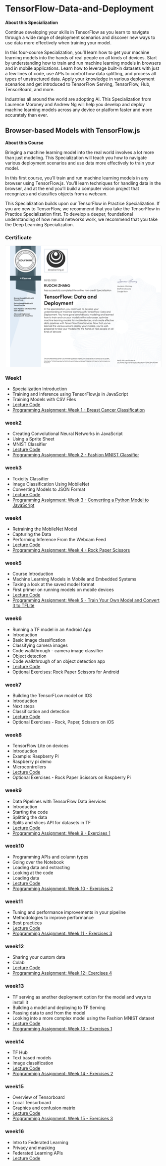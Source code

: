# TensorFlow-Data-and-Deployment

**About this Specialization**

Continue developing your skills in TensorFlow as you learn to navigate through a wide range of deployment scenarios and discover new ways to use data more effectively when training your model.

In this four-course Specialization, you’ll learn how to get your machine learning models into the hands of real people on all kinds of devices. Start by understanding how to train and run machine learning models in browsers and in mobile applications. Learn how to leverage built-in datasets with just a few lines of code, use APIs to control how data splitting, and process all types of unstructured data. Apply your knowledge in various deployment scenarios and get introduced to TensorFlow Serving, TensorFlow, Hub, TensorBoard, and more.

Industries all around the world are adopting AI. This Specialization from Laurence Moroney and Andrew Ng will help you develop and deploy machine learning models across any device or platform faster and more accurately than ever.

## Browser-based Models with TensorFlow.js

**About this Course**

Bringing a machine learning model into the real world involves a lot more than just modeling. This Specialization will teach you how to navigate various deployment scenarios and use data more effectively to train your model.

In this first course, you’ll train and run machine learning models in any browser using TensorFlow.js. You’ll learn techniques for handling data in the browser, and at the end you’ll build a computer vision project that recognizes and classifies objects from a webcam.

This Specialization builds upon our TensorFlow in Practice Specialization. If you are new to TensorFlow, we recommend that you take the TensorFlow in Practice Specialization first. To develop a deeper, foundational understanding of how neural networks work, we recommend that you take the Deep Learning Specialization.


### Certificate

![](cer.png)

### Week1
- Specialization Introduction
- Training and Inference using TensorFlow.js in JavaScript
- Training Models with CSV Files
- [Lecture Code](./week1/Examples)
- [Programming Assignment: Week 1 - Breast Cancer Classification](./week1/Exercises)


### week2
- Creating Convolutional Neural Networks in JavaScript
- Using a Sprite Sheet
- MNIST Classifier
- [Lecture Code](./week2/Examples)
- [Programming Assignment: Week 2 - Fashion MNIST Classifier](./week2/Exercises)

### week3
- Toxicity Classifier
- Image Classification Using MobileNet
- Converting Models to JSON Format
- [Lecture Code](./wee3/Examples)
- [Programming Assignment: Week 3 - Converting a Python Model to JavaScript](./week3/Exercises)


### week4

- Retraining the MobileNet Model
- Capturing the Data
- Performing Inference From the Webcam Feed
- [Lecture Code](./week4/Examples)
- [Programming Assignment: Week 4 - Rock Paper Scissors](./week4/Exercises)


### week5

- Course Introduction
- Machine Learning Models in Mobile and Embedded Systems
- Taking a look at the saved model format
- First primer on running models on mobile devices
- [Lecture Code](./week5/Examples)
- [Programming Assignment: Week 5 - Train Your Own Model and Convert It to TFLite](./week5/Exercises)


### week6
- Running a TF model in an Android App
- Introduction
- Basic image classification
- Classifying camera images
- Code walkthrough - camera image classifier
- Object detection
- Code walkthrough of an object detection app
- [Lecture Code](./week6/Examples)
- Optional Exercises: Rock Paper Scissors for Android

### week7
- Building the TensorFLow model on IOS
- Introduction
- Next steps
- Classification and detection
- [Lecture Code](./week7/Examples)
- Optional Exercises - Rock, Paper, Scissors on iOS

### week8
- TensorFlow Lite on devices
- Introduction
- Example: Raspberry Pi
- Raspberry pi demo
- Microcontrollers
- [Lecture Code](./week8/Examples)
- Optional Exercises - Rock Paper Scissors on Raspberry Pi




### week9

- Data Pipelines with TensorFlow Data Services
- Introduction
- Starting the code
- Splitting the data
- Splits and slices API for datasets in TF
- [Lecture Code](./week9/Examples)
- [Programming Assignment: Week 9 - Exercises 1](./week9/Exercises)


### week10
- Programming APIs and column types
- Going over the Notebook
- Loading data and extracting
- Looking at the code
- Loading data
- [Lecture Code](./week10/Examples)
- [Programming Assignment: Week 10 - Exercises 2](./week10/Exercises)



### week11
- Tuning and performance improvements in your pipeline
- Methodologies to improve performance
- Best practices
- [Lecture Code](./week11/Examples)
- [Programming Assignment: Week 11 - Exercises 3](./week11/Exercises)

### week12
- Sharing your custom data
- Colab
- [Lecture Code](./week12/Examples)
- [Programming Assignment: Week 12- Exercises 4](./week12/Exercises)


### week13

- TF serving as another deployment option for the model and ways to install it
- Building a model and deploying to TF Serving
- Passing data to and from the model
- Looking into a more complex model using the Fashion MNIST dataset
- [Lecture Code](./week13/Examples)
- [Programming Assignment: Week 13 - Exercises 1](./week13/Exercises)


### week14
- TF Hub
- Text based models
- Image classification
- [Lecture Code](./week14/Examples)
- [Programming Assignment: Week 14 - Exercises 2](./week14/Exercises)


### week15

- Overview of Tensorboard
- Local Tensorboard
- Graphics and confusion matrix
- [Lecture Code](./week15/Examples)
- [Programming Assignment: Week 15 - Exercises 3](./week15/Exercises)

### week16

- Intro to Federated Learning
- Privacy and masking
- Federated Learning APIs
- [Lecture Code](./week16/Examples)


